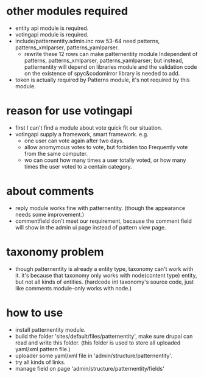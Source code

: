 # other modules required 
* entity api module is required.
* votingapi module is required.
* include/patternentity.admin.inc row 53-64 need patterns, patterns_xmlparser, patterns_yamlparser. 
	* rewrite these 12 rows can make patternentity module Independent of patterns, patterns_xmlparser, patterns_yamlparser; but instead, patternentity will depend on libraries module and the validation code on the existence of spyc&codomirror library is needed to add.
* token is actually required by Patterns module, it's not required by this module.

# reason for use votingapi
* first I can't find a module about vote quick fit our situation.
* votingapi supply a framework, smart framework. e.g. 
	* one user can vote again after two days. 
	* allow anomymous votes to vote, but forbiden too Frequently vote from the same computer.
	* wo can count how many times a user totally voted, or how many times the user voted to a centain category.

# about comments
* reply module works fine with patternentity. (though the appearance needs some improvement.)
* commentfield don't meet our requirement, because the comment field will show in the admin ui page instead of pattern view page.

# taxonomy problem
* though patternentity is already a entity type, taxonomy can't work with it. it's because that taxonomy only works with node(content type) entity, but not all kinds of entities. (hardcode int taxonomy's source code, just like comments module-only works with node.)

# how to use
* install patternentity module.
* build the folder 'sites/default/files/patternentity', make sure drupal can read and write this folder. (this folder is used to store all uploaded yaml/xml pattern file.)
* uploader some yaml/xml file in 'admin/structure/patternentity'.
* try all kinds of links.
* manage field on page 'admin/structure/patternentity/fields'
